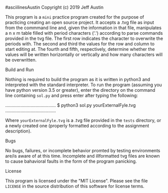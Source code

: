 #asciilinesAustin
Copyright (c) 2019 Jeff Austin

This program is a `mini` practice program created for the purpose of practicing creating an open source project.
It accepts a .tvg file as input from the commmand line and, given the information in that
file, manipulates a n x m table filled with period characters ('.') according to parse commands provided
in the tvg file. The first row indicates the character to overwrite the periods with. The second and third 
the values for the row and column to start editing at. The fourth and fifth, respectively, determine whether
the values will be written horizontally or vertically and how many characters will be overwritten.

Build and Run

Nothing is required to build the program as it is written in python3 and interpreted with the standard interpreter.
To run the program (assuming you have python version 3.5 or greater), enter the directory on the command line 
containing `sol.py` and press enter after typing the following:

........................................
$ python3 sol.py yourExternalFyle.tvg
........................................

Where `yourExternalFyle.tvg` is a .tvg file provided in the `tests` directory, or a newly created one (properly formatted according to the assignment description).

Bugs

No bugs, failures, or incomplete behavior promted by testing environments are/is aware of at this time.
Incomplete and illformatted tvg files are known to cause bahavioral faults in the form of the program panicking.

License

This program is licensed under the "MIT License".  Please
see the file `LICENSE` in the source distribution of this
software for license terms.
